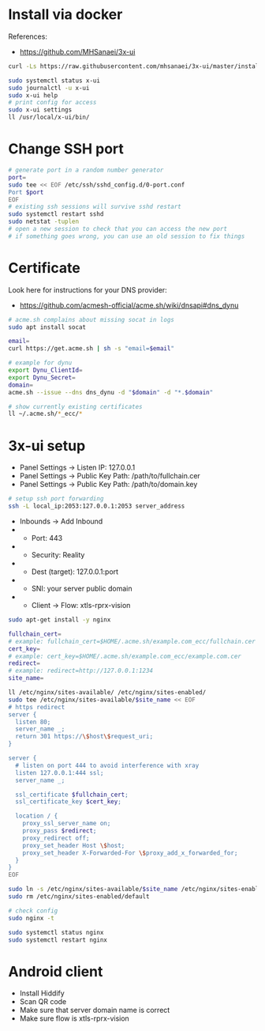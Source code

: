
# Install via docker

References:
- https://github.com/MHSanaei/3x-ui

```bash
curl -Ls https://raw.githubusercontent.com/mhsanaei/3x-ui/master/install.sh | sudo bash

sudo systemctl status x-ui
sudo journalctl -u x-ui
sudo x-ui help
# print config for access
sudo x-ui settings
ll /usr/local/x-ui/bin/
```

# Change SSH port

```bash
# generate port in a random number generator
port=
sudo tee << EOF /etc/ssh/sshd_config.d/0-port.conf
Port $port
EOF
# existing ssh sessions will survive sshd restart
sudo systemctl restart sshd
sudo netstat -tuplen
# open a new session to check that you can access the new port
# if something goes wrong, you can use an old session to fix things
```

# Certificate

Look here for instructions for your DNS provider:
- https://github.com/acmesh-official/acme.sh/wiki/dnsapi#dns_dynu

```bash
# acme.sh complains about missing socat in logs
sudo apt install socat

email=
curl https://get.acme.sh | sh -s "email=$email"

# example for dynu
export Dynu_ClientId=
export Dynu_Secret=
domain=
acme.sh --issue --dns dns_dynu -d "$domain" -d "*.$domain"

# show currently existing certificates
ll ~/.acme.sh/*_ecc/*
```

# 3x-ui setup

- Panel Settings -> Listen IP: 127.0.0.1
- Panel Settings -> Public Key Path: /path/to/fullchain.cer
- Panel Settings -> Public Key Path: /path/to/domain.key

```bash
# setup ssh port forwarding
ssh -L local_ip:2053:127.0.0.1:2053 server_address
```

- Inbounds -> Add Inbound
- - Port: 443
- - Security: Reality
- - Dest (target): 127.0.0.1:port
- - SNI: your server public domain
- - Client -> Flow: xtls-rprx-vision

```bash
sudo apt-get install -y nginx

fullchain_cert=
# example: fullchain_cert=$HOME/.acme.sh/example.com_ecc/fullchain.cer
cert_key=
# example: cert_key=$HOME/.acme.sh/example.com_ecc/example.com.cer
redirect=
# example: redirect=http://127.0.0.1:1234
site_name=

ll /etc/nginx/sites-available/ /etc/nginx/sites-enabled/
sudo tee /etc/nginx/sites-available/$site_name << EOF
# https redirect
server {
  listen 80;
  server_name _;
  return 301 https://\$host\$request_uri;
}

server {
  # listen on port 444 to avoid interference with xray
  listen 127.0.0.1:444 ssl;
  server_name _;

  ssl_certificate $fullchain_cert;
  ssl_certificate_key $cert_key;

  location / {
    proxy_ssl_server_name on;
    proxy_pass $redirect;
    proxy_redirect off;
    proxy_set_header Host \$host;
    proxy_set_header X-Forwarded-For \$proxy_add_x_forwarded_for;
  }
}
EOF

sudo ln -s /etc/nginx/sites-available/$site_name /etc/nginx/sites-enabled/$site_name
sudo rm /etc/nginx/sites-enabled/default

# check config
sudo nginx -t

sudo systemctl status nginx
sudo systemctl restart nginx
```

# Android client

- Install Hiddify
- Scan QR code
- Make sure that server domain name is correct
- Make sure flow is xtls-rprx-vision
